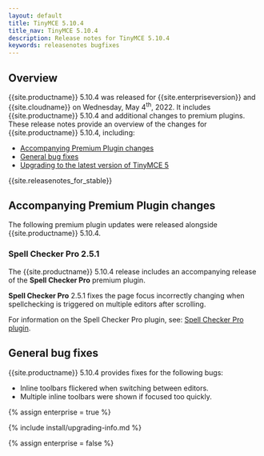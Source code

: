 ```yaml
---
layout: default
title: TinyMCE 5.10.4
title_nav: TinyMCE 5.10.4
description: Release notes for TinyMCE 5.10.4
keywords: releasenotes bugfixes
---
```


## Overview

{{site.productname}} 5.10.4 was released for {{site.enterpriseversion}} and {{site.cloudname}} on Wednesday, May 4<sup>th</sup>, 2022. It includes {{site.productname}} 5.10.4 and additional changes to premium plugins. These release notes provide an overview of the changes for {{site.productname}} 5.10.4, including:

- [Accompanying Premium Plugin changes](#accompanyingpremiumpluginchanges)
- [General bug fixes](#generalbugfixes)
- [Upgrading to the latest version of TinyMCE 5](#upgradingtothelatestversionoftinymce5)

{{site.releasenotes_for_stable}}

## Accompanying Premium Plugin changes

The following premium plugin updates were released alongside {{site.productname}} 5.10.4.

### Spell Checker Pro 2.5.1

The {{site.productname}} 5.10.4 release includes an accompanying release of the **Spell Checker Pro** premium plugin.

**Spell Checker Pro** 2.5.1 fixes the page focus incorrectly changing when spellchecking is triggered on multiple editors after scrolling.

For information on the Spell Checker Pro plugin, see: [Spell Checker Pro plugin]({{site.baseurl}}/plugins/premium/tinymcespellchecker/).

## General bug fixes

{{site.productname}} 5.10.4 provides fixes for the following bugs:

- Inline toolbars flickered when switching between editors.
- Multiple inline toolbars were shown if focused too quickly.

{% assign enterprise = true %}

{% include install/upgrading-info.md %}

{% assign enterprise = false %}

